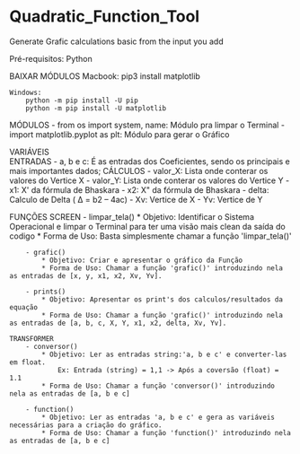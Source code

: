 # Quadratic_Function_Tool
 Generate Grafic calculations basic from the input you add

Pré-requisitos: Python

BAIXAR MÓDULOS
    Macbook:
        pip3 install matplotlib

    Windows:
        python -m pip install -U pip
        python -m pip install -U matplotlib


MÓDULOS
    - from os import system, name:  Módulo pra limpar o Terminal
    - import matplotlib.pyplot as plt:  Módulo para gerar o Gráfico
    
VARIÁVEIS   
    ENTRADAS
        - a, b e c: É as entradas dos Coeficientes, sendo os principais e mais importantes dados;
    CÁLCULOS
        - valor_X: Lista onde conterar os valores do Vertice X
        - valor_Y: Lista onde conterar os valores do Vertice Y
        - x1: X' da fórmula de Bhaskara
        - x2: X" da fórmula de Bhaskara
        - delta: Calculo de Delta ( Δ = b2 – 4ac)
        - Xv: Vertice de X
        - Yv: Vertice de Y

FUNÇÕES
    SCREEN
        - limpar_tela()
            * Objetivo: Identificar o Sistema Operacional e limpar o Terminal para ter 
            uma visão mais clean da saída do codigo
            * Forma de Uso: Basta simplesmente chamar a função 'limpar_tela()'

        - grafic()
            * Objetivo: Criar e apresentar o gráfico da Função
            * Forma de Uso: Chamar a função 'grafic()' introduzindo nela as entradas de [x, y, x1, x2, Xv, Yv].

        - prints()
            * Objetivo: Apresentar os print's dos calculos/resultados da equação
            * Forma de Uso: Chamar a função 'grafic()' introduzindo nela as entradas de [a, b, c, X, Y, x1, x2, delta, Xv, Yv].
    
    TRANSFORMER
        - conversor()
            * Objetivo: Ler as entradas string:'a, b e c' e converter-las em float.
                Ex: Entrada (string) = 1,1 -> Após a coversão (float) = 1.1
            * Forma de Uso: Chamar a função 'conversor()' introduzindo nela as entradas de [a, b e c]

        - function()
            * Objetivo: Ler as entradas 'a, b e c' e gera as variáveis necessárias para a criação do gráfico.
            * Forma de Uso: Chamar a função 'function()' introduzindo nela as entradas de [a, b e c]
